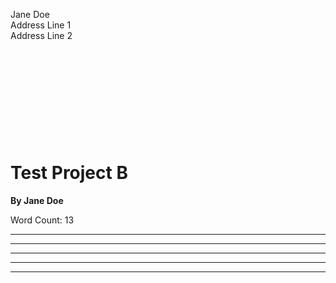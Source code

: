 Jane Doe  
Address Line 1  
Address Line 2

 

 

 

 

 

Test Project B
==============

**By Jane Doe**

Word Count: 13

* * *

* * *

* * *

* * *

* * *

